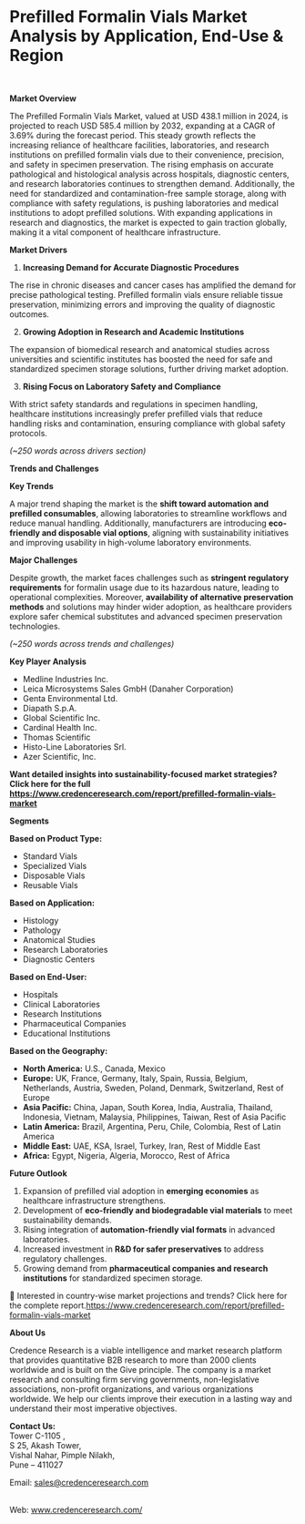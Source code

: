 # Prefilled Formalin Vials Market Analysis by Application, End-Use & Region


<p>&nbsp;</p>
<p><strong>Market Overview</strong></p>
<p>The Prefilled Formalin Vials Market, valued at USD 438.1 million in 2024, is projected to reach USD 585.4 million by 2032, expanding at a CAGR of 3.69% during the forecast period. This steady growth reflects the increasing reliance of healthcare facilities, laboratories, and research institutions on prefilled formalin vials due to their convenience, precision, and safety in specimen preservation. The rising emphasis on accurate pathological and histological analysis across hospitals, diagnostic centers, and research laboratories continues to strengthen demand. Additionally, the need for standardized and contamination-free sample storage, along with compliance with safety regulations, is pushing laboratories and medical institutions to adopt prefilled solutions. With expanding applications in research and diagnostics, the market is expected to gain traction globally, making it a vital component of healthcare infrastructure.</p>
<p><strong>Market Drivers</strong></p>
<ol>
<li><strong> Increasing Demand for Accurate Diagnostic Procedures</strong></li>
</ol>
<p>The rise in chronic diseases and cancer cases has amplified the demand for precise pathological testing. Prefilled formalin vials ensure reliable tissue preservation, minimizing errors and improving the quality of diagnostic outcomes.</p>
<ol start="2">
<li><strong> Growing Adoption in Research and Academic Institutions</strong></li>
</ol>
<p>The expansion of biomedical research and anatomical studies across universities and scientific institutes has boosted the need for safe and standardized specimen storage solutions, further driving market adoption.</p>
<ol start="3">
<li><strong> Rising Focus on Laboratory Safety and Compliance</strong></li>
</ol>
<p>With strict safety standards and regulations in specimen handling, healthcare institutions increasingly prefer prefilled vials that reduce handling risks and contamination, ensuring compliance with global safety protocols.</p>
<p><em>(~250 words across drivers section)</em></p>
<p><strong>Trends and Challenges</strong></p>
<p><strong>Key Trends</strong></p>
<p>A major trend shaping the market is the <strong>shift toward automation and prefilled consumables</strong>, allowing laboratories to streamline workflows and reduce manual handling. Additionally, manufacturers are introducing <strong>eco-friendly and disposable vial options</strong>, aligning with sustainability initiatives and improving usability in high-volume laboratory environments.</p>
<p><strong>Major Challenges</strong></p>
<p>Despite growth, the market faces challenges such as <strong>stringent regulatory requirements</strong> for formalin usage due to its hazardous nature, leading to operational complexities. Moreover, <strong>availability of alternative preservation methods</strong> and solutions may hinder wider adoption, as healthcare providers explore safer chemical substitutes and advanced specimen preservation technologies.</p>
<p><em>(~250 words across trends and challenges)</em></p>
<p><strong>Key Player Analysis</strong></p>
<ul>
<li>Medline Industries Inc.</li>
<li>Leica Microsystems Sales GmbH (Danaher Corporation)</li>
<li>Genta Environmental Ltd.</li>
<li>Diapath S.p.A.</li>
<li>Global Scientific Inc.</li>
<li>Cardinal Health Inc.</li>
<li>Thomas Scientific</li>
<li>Histo-Line Laboratories Srl.</li>
<li>Azer Scientific, Inc.</li>
</ul>
<p><strong>Want detailed insights into sustainability-focused market strategies? Click here for the full </strong><a href="https://www.credenceresearch.com/report/prefilled-formalin-vials-market"><strong>https://www.credenceresearch.com/report/prefilled-formalin-vials-market</strong></a></p>
<p><strong>Segments</strong></p>
<p><strong>Based on Product Type:</strong></p>
<ul>
<li>Standard Vials</li>
<li>Specialized Vials</li>
<li>Disposable Vials</li>
<li>Reusable Vials</li>
</ul>
<p><strong>Based on Application:</strong></p>
<ul>
<li>Histology</li>
<li>Pathology</li>
<li>Anatomical Studies</li>
<li>Research Laboratories</li>
<li>Diagnostic Centers</li>
</ul>
<p><strong>Based on End-User:</strong></p>
<ul>
<li>Hospitals</li>
<li>Clinical Laboratories</li>
<li>Research Institutions</li>
<li>Pharmaceutical Companies</li>
<li>Educational Institutions</li>
</ul>
<p><strong>Based on the Geography:</strong></p>
<ul>
<li><strong>North America:</strong> U.S., Canada, Mexico</li>
<li><strong>Europe:</strong> UK, France, Germany, Italy, Spain, Russia, Belgium, Netherlands, Austria, Sweden, Poland, Denmark, Switzerland, Rest of Europe</li>
<li><strong>Asia Pacific:</strong> China, Japan, South Korea, India, Australia, Thailand, Indonesia, Vietnam, Malaysia, Philippines, Taiwan, Rest of Asia Pacific</li>
<li><strong>Latin America:</strong> Brazil, Argentina, Peru, Chile, Colombia, Rest of Latin America</li>
<li><strong>Middle East:</strong> UAE, KSA, Israel, Turkey, Iran, Rest of Middle East</li>
<li><strong>Africa:</strong> Egypt, Nigeria, Algeria, Morocco, Rest of Africa</li>
</ul>
<p><strong>Future Outlook</strong></p>
<ol>
<li>Expansion of prefilled vial adoption in <strong>emerging economies</strong> as healthcare infrastructure strengthens.</li>
<li>Development of <strong>eco-friendly and biodegradable vial materials</strong> to meet sustainability demands.</li>
<li>Rising integration of <strong>automation-friendly vial formats</strong> in advanced laboratories.</li>
<li>Increased investment in <strong>R&amp;D for safer preservatives</strong> to address regulatory challenges.</li>
<li>Growing demand from <strong>pharmaceutical companies and research institutions</strong> for standardized specimen storage.</li>
</ol>
<p>📌 Interested in country-wise market projections and trends? Click here for the complete report.<a href="https://www.credenceresearch.com/report/prefilled-formalin-vials-market">https://www.credenceresearch.com/report/prefilled-formalin-vials-market</a></p>
<p><strong>About Us</strong></p>
<p>Credence Research is a viable intelligence and market research platform that provides quantitative B2B research to more than 2000 clients worldwide and is built on the Give principle. The company is a market research and consulting firm serving governments, non-legislative associations, non-profit organizations, and various organizations worldwide. We help our clients improve their execution in a lasting way and understand their most imperative objectives.</p>
<p><strong>Contact Us:</strong><br /> Tower C-1105 ,<br /> S 25, Akash Tower,<br /> Vishal Nahar, Pimple Nilakh,<br /> Pune &ndash; 411027</p>
<p>Email: <a href="mailto:sales@credenceresearch.com">sales@credenceresearch.com</a></p>
<p><br /> Web: <a href="http://www.credenceresearch.com/">www.credenceresearch.com/</a></p>
